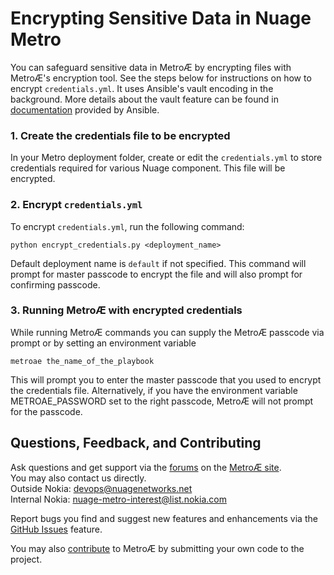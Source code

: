 # Encrypting Sensitive Data in Nuage Metro 
You can safeguard sensitive data in Metro&#198; by encrypting files with Metro&#198;'s encryption tool. See the steps below for instructions on how to encrypt `credentials.yml`. It uses Ansible's vault encoding in the background. More details about the vault feature can be found in [documentation](https://docs.ansible.com/ansible/2.4/vault.html) provided by Ansible.  
### 1. Create the credentials file to be encrypted
  In your Metro deployment folder, create or edit the `credentials.yml` to store credentials required for various Nuage component. This file will be encrypted.  
### 2. Encrypt `credentials.yml`  
  To encrypt `credentials.yml`, run the following command:  
  ```
  python encrypt_credentials.py <deployment_name>
  ```
  Default deployment name is `default` if not specified. This command will prompt for master passcode to encrypt the file and will also prompt for confirming passcode.

### 3. Running Metro&#198; with encrypted credentials
  While running Metro&#198; commands you can supply the Metro&#198; passcode via prompt or by setting an environment variable
  ```
  metroae the_name_of_the_playbook
  ```
  This will prompt you to enter the master passcode that you used to encrypt the credentials file. 
  Alternatively, if you have the environment variable METROAE_PASSWORD set to the right passcode, Metro&#198; will not prompt for the passcode.

## Questions, Feedback, and Contributing
Ask questions and get support via the [forums](https://devops.nuagenetworks.net/forums/) on the [MetroÆ site](https://devops.nuagenetworks.net/).  
You may also contact us directly.  
  Outside Nokia: [devops@nuagenetworks.net](mailto:deveops@nuagenetworks.net "send email to nuage-metro project")  
  Internal Nokia: [nuage-metro-interest@list.nokia.com](mailto:nuage-metro-interest@list.nokia.com "send email to nuage-metro project")

Report bugs you find and suggest new features and enhancements via the [GitHub Issues](https://github.com/nuagenetworks/nuage-metro/issues "nuage-metro issues") feature.

You may also [contribute](../CONTRIBUTING.md) to MetroÆ by submitting your own code to the project.
